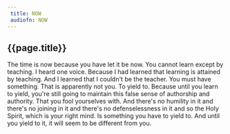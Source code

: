 ```yaml
---
 title: NOW
 audiofn: NOW
---
```


## {{page.title}}

The time is now because you have let it be now. You cannot learn except
by teaching. I heard one voice. Because I had learned that learning is
attained by teaching. And I learned that I couldn't be the teacher. You
must have something. That is apparently not you. To yield to. Because
until you learn to yield, you're still going to maintain this false
sense of authorship and authority. That you fool yourselves with. And
there's no humility in it and there's no joining in it and there's no
defenselessness in it and so the Holy Spirit, which is your right mind.
Is something you have to yield to. And until you yield to it, it will
seem to be different from you.

